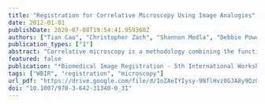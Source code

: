 ```yaml
---
title: "Registration for Correlative Microscopy Using Image Analogies"
date: 2012-01-01
publishDate: 2020-07-08T19:54:41.959360Z
authors: ["Tian Cao", "Christopher Zach", "Shannon Modla", "Debbie Powell", "Kirk Czymmek", "Marc Niethammer"]
publication_types: ["1"]
abstract: "Correlative microscopy is a methodology combining the functionality of light microscopy with the high resolution of electron microscopy and other microscopy technologies for the same biological specimen. In this paper, we propose an image registration method for correlative microscopy, which is challenging due to the distinct appearance of biological structures when imaged with different modalities. Our method is based on image analogies and allows to transform images of a given modality into the appearance-space of another modality. Hence, the registration between two different types of microscopy images can be transformed to a mono-modality image registration. We use a sparse representation model to obtain image analogies. The method makes use of representative corresponding image training patches of two different imaging modalities to learn a dictionary capturing appearance relations. We test our approach on backscattered electron (BSE) Scanning Electron Microscopy (SEM)/confocal and Transmission Electron Microscopy (TEM)/confocal images and show improvements over direct registration using a mutual-information similarity measure to account for differences in image appearance."
featured: false
publication: "*Biomedical Image Registration - 5th International Workshop, WBIR 2012, Nashville, TN, USA, July 7-8, 2012. Proceedings*"
tags: ["WBIR", "registration", "microscopy"]
url_pdf: "https://drive.google.com/file/d/1oZAeIYIysy-9NflHvz0GJA8y9QzGCLZa"
doi: "10.1007/978-3-642-31340-0_31"
---
```


